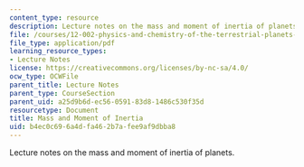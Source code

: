 ```yaml
---
content_type: resource
description: Lecture notes on the mass and moment of inertia of planets.
file: /courses/12-002-physics-and-chemistry-of-the-terrestrial-planets-fall-2008/b4ec0c696a4dfa462b7afee9af9dbba8_MIT12_002f08_Lec08.pdf
file_type: application/pdf
learning_resource_types:
- Lecture Notes
license: https://creativecommons.org/licenses/by-nc-sa/4.0/
ocw_type: OCWFile
parent_title: Lecture Notes
parent_type: CourseSection
parent_uid: a25d9b6d-ec56-0591-83d8-1486c530f35d
resourcetype: Document
title: Mass and Moment of Inertia
uid: b4ec0c69-6a4d-fa46-2b7a-fee9af9dbba8
---
```

Lecture notes on the mass and moment of inertia of planets.
